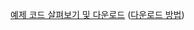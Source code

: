 [예제 코드 살펴보기 및 다운로드](https://github.com/dotnet/AspNetCore.Docs/tree/master/aspnetcore/tutorials/first-mvc-app/start-mvc/sample) ([다운로드 방법](xref:index#how-to-download-a-sample))